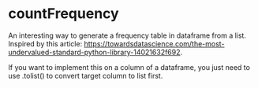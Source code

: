 # countFrequency
An interesting way to generate a frequency table in dataframe from a list. Inspired by this article: https://towardsdatascience.com/the-most-undervalued-standard-python-library-14021632f692.

If you want to implement this on a column of a dataframe, you just need to use .tolist() to convert target column to list first.
